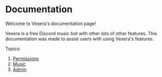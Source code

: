 # Documentation

Welcome to Vexera's documentation page!

Vexera is a free Discord music bot with other lots of other features. This documentation was made to assist users with using Vexera's features.

Topics:
1. [Permissions](/docs/permissions)
2. [Music](/docs/music)
3. [Admin](/docs/admin)